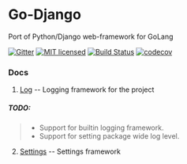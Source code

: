 # Go-Django
Port of Python/Django web-framework for GoLang

[![Gitter](https://badges.gitter.im/kittuov/go-django.svg)](https://gitter.im/kittuov/go-django?utm_source=badge&utm_medium=badge&utm_campaign=pr-badge)
[![MIT licensed](https://img.shields.io/badge/license-MIT-blue.svg)](https://raw.githubusercontent.com/kittuov/go-django/master/LICENSE)
[![Build Status](https://travis-ci.org/kittuov/go-django.svg?branch=master)](https://travis-ci.org/kittuov/go-django)
[![codecov](https://codecov.io/gh/kittuov/go-django/branch/master/graph/badge.svg)](https://codecov.io/gh/kittuov/go-django)

### Docs
1. [Log](https://godoc.org/github.com/kittuov/go-django/utils/log) -- Logging framework for the project

  ##### TODO: 
  > - Support for builtin logging framework. 
  > - Support for setting package wide log level.
2. [Settings](https://godoc.org/github.com/kittuov/go-django/core/settings) -- Settings framework 
